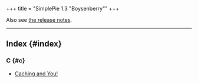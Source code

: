 +++
title = "SimplePie 1.3 \"Boysenberry\""
+++

Also see [the release notes](@/wiki/misc/release_notes/simplepie_1.3.md).

<div id="alphaindex">

---

## Index {#index}

### C {#c}

- [Caching and You!](@/wiki/1.3/caching.md)

</div>
